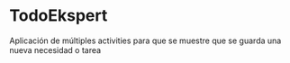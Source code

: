 # TodoEkspert
Aplicación de múltiples activities para que se muestre que se guarda una nueva necesidad o tarea 
